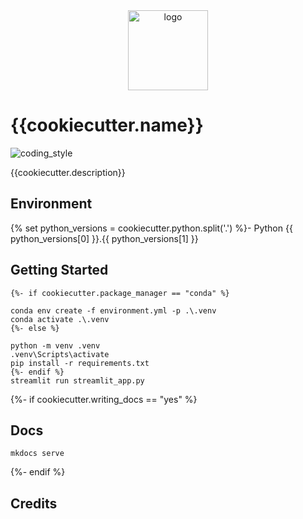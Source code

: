 <div align="center">
    <img src="{{cookiecutter.img}}" alt="logo" height="128">
</div>

# {{cookiecutter.name}}

![coding_style](https://img.shields.io/badge/code%20style-black-000000.svg)

{{cookiecutter.description}}

## Environment

{% set python_versions = cookiecutter.python.split('.') %}- Python {{ python_versions[0] }}.{{ python_versions[1] }}

## Getting Started

    {%- if cookiecutter.package_manager == "conda" %}

    conda env create -f environment.yml -p .\.venv
    conda activate .\.venv
    {%- else %}

    python -m venv .venv
    .venv\Scripts\activate
    pip install -r requirements.txt
    {%- endif %}
    streamlit run streamlit_app.py

{%- if cookiecutter.writing_docs == "yes" %}

## Docs

    mkdocs serve

{%- endif %}

## Credits
